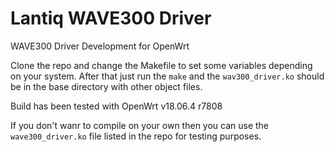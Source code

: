 # Lantiq WAVE300 Driver
WAVE300 Driver Development for OpenWrt

Clone the repo and change the Makefile to set some variables depending on your system.
After that just run the `make` and the `wav300_driver.ko` should be in the base directory with other object files.

Build has been tested with OpenWrt v18.06.4 r7808

If you don't wanr to compile on your own then you can use the `wave300_driver.ko` file listed in the repo for testing purposes.